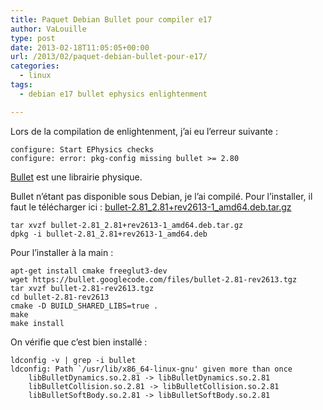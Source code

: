 ```yaml
---
title: Paquet Debian Bullet pour compiler e17
author: VaLouille
type: post
date: 2013-02-18T11:05:05+00:00
url: /2013/02/paquet-debian-bullet-pour-e17/
categories:
  - linux
tags:
  - debian e17 bullet ephysics enlightenment

---
```

Lors de la compilation de enlightenment, j&rsquo;ai eu l&rsquo;erreur suivante :

```
configure: Start EPhysics checks
configure: error: pkg-config missing bullet >= 2.80
```

[Bullet][1] est une librairie physique.

Bullet n&rsquo;étant pas disponible sous Debian, je l&rsquo;ai compilé. Pour l&rsquo;installer, il faut le télécharger ici : [bullet-2.81\_2.81+rev2613-1\_amd64.deb.tar.gz][2]

```
tar xvzf bullet-2.81_2.81+rev2613-1_amd64.deb.tar.gz
dpkg -i bullet-2.81_2.81+rev2613-1_amd64.deb
```

Pour l&rsquo;installer à la main :

```
apt-get install cmake freeglut3-dev
wget https://bullet.googlecode.com/files/bullet-2.81-rev2613.tgz
tar xvzf bullet-2.81-rev2613.tgz
cd bullet-2.81-rev2613
cmake -D BUILD_SHARED_LIBS=true .
make
make install
```

On vérifie que c&rsquo;est bien installé :

```
ldconfig -v | grep -i bullet
ldconfig: Path `/usr/lib/x86_64-linux-gnu' given more than once
    libBulletDynamics.so.2.81 -> libBulletDynamics.so.2.81
    libBulletCollision.so.2.81 -> libBulletCollision.so.2.81
    libBulletSoftBody.so.2.81 -> libBulletSoftBody.so.2.81
```

 [1]: https://code.google.com/p/bullet/ "Bullet"
 [2]: https://blog.valouille.fr/wp-content/uploads/2013/02/bullet-2.81_2.81+rev2613-1_amd64.deb.tar.gz
